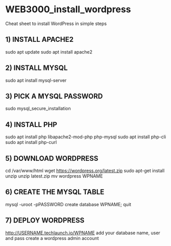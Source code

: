# WEB3000_install_wordpress
Cheat sheet to install WordPress in simple steps

## 1) INSTALL APACHE2
sudo apt update
sudo apt install apache2

## 2) INSTALL MYSQL
sudo apt install mysql-server

## 3) PICK A MYSQL PASSWORD
sudo mysql_secure_installation

## 4) INSTALL PHP
sudo apt install php libapache2-mod-php php-mysql
sudo apt install php-cli
sudo apt install php-curl

## 5) DOWNLOAD WORDPRESS
cd /var/www/html
wget https://wordpress.org/latest.zip
sudo apt-get install unzip
unzip latest.zip
mv wordpress WPNAME

## 6) CREATE THE MYSQL TABLE
mysql -uroot -pPASSWORD
create database WPNAME;
quit

## 7) DEPLOY WORDPRESS
http://USERNAME.techlaunch.io/WPNAME
add your database name, user and pass
create a wordpress admin account
